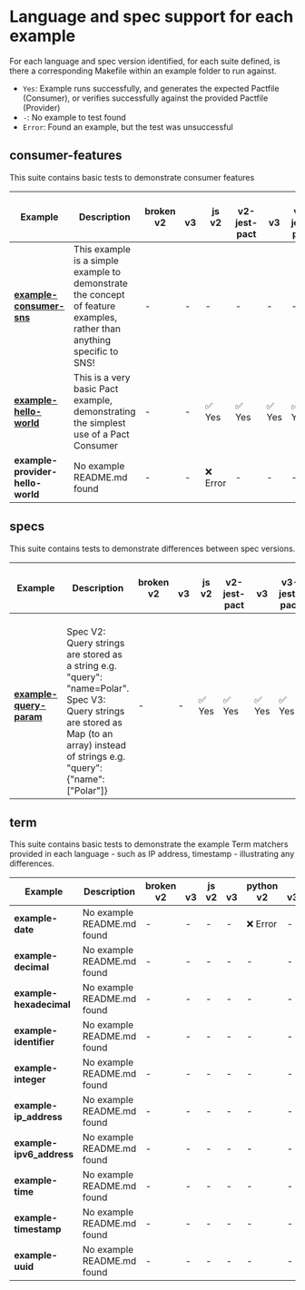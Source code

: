 # Language and spec support for each example

For each language and spec version identified, for each suite defined, is there a corresponding Makefile within an example folder to run against.

- `Yes`: Example runs successfully, and generates the expected Pactfile (Consumer), or verifies successfully against the provided Pactfile (Provider)
- `-`: No example to test found
- `Error`: Found an example, but the test was unsuccessful

## consumer-features

This suite contains basic tests to demonstrate consumer features

| Example                                                                     | Description                                                                                                            | broken<br/>v2   | <br/>v3   | js<br/>v2   | <br/>v2-jest-pact   | <br/>v3   | <br/>v3-jest-pact   | python<br/>v2   | <br/>v3   |
|-----------------------------------------------------------------------------|------------------------------------------------------------------------------------------------------------------------|-----------------|-----------|-------------|---------------------|-----------|---------------------|-----------------|-----------|
| **[example-consumer-sns](examples/consumer-features/example-consumer-sns)** | This example is a simple example to demonstrate the concept of feature examples, rather than anything specific to SNS! | -               | -         | -           | -                   | -         | -                   | ✅ Yes          | ✅ Yes    |
| **[example-hello-world](examples/consumer-features/example-hello-world)**   | This is a very basic Pact example, demonstrating the simplest use of a Pact Consumer                                   | -               | -         | ✅ Yes      | ✅ Yes              | ✅ Yes    | ✅ Yes              | ✅ Yes          | -         |
| **example-provider-hello-world**                                            | No example README.md found                                                                                             | -               | -         | ❌ Error    | -                   | -         | -                   | -               | -         |

## specs

This suite contains tests to demonstrate differences between spec versions.

| Example                                                       | Description                                                                                                                                                                                         | broken<br/>v2   | <br/>v3   | js<br/>v2   | <br/>v2-jest-pact   | <br/>v3   | <br/>v3-jest-pact   | python<br/>v2   | <br/>v3   |
|---------------------------------------------------------------|-----------------------------------------------------------------------------------------------------------------------------------------------------------------------------------------------------|-----------------|-----------|-------------|---------------------|-----------|---------------------|-----------------|-----------|
| **[example-query-param](examples/specs/example-query-param)** | <br/>Spec V2: Query strings are stored as a string e.g. "query": "name=Polar".<br/>Spec V3: Query strings are stored as Map (to an array) instead of strings e.g. "query": {"name": \["Polar"\]}<br/> | -               | -         | ✅ Yes      | ✅ Yes              | ✅ Yes    | ✅ Yes              | ✅ Yes          | ❌ Error  |

## term

This suite contains basic tests to demonstrate the example Term matchers provided in each language - such as IP address, timestamp - illustrating any<br/>differences.

| Example                  | Description                | broken<br/>v2   | <br/>v3   | js<br/>v2   | <br/>v3   | python<br/>v2   | <br/>v3   |
|--------------------------|----------------------------|-----------------|-----------|-------------|-----------|-----------------|-----------|
| **example-date**         | No example README.md found | -               | -         | -           | -         | ❌ Error        | -         |
| **example-decimal**      | No example README.md found | -               | -         | -           | -         | -               | -         |
| **example-hexadecimal**  | No example README.md found | -               | -         | -           | -         | -               | -         |
| **example-identifier**   | No example README.md found | -               | -         | -           | -         | -               | -         |
| **example-integer**      | No example README.md found | -               | -         | -           | -         | -               | -         |
| **example-ip_address**   | No example README.md found | -               | -         | -           | -         | -               | -         |
| **example-ipv6_address** | No example README.md found | -               | -         | -           | -         | -               | -         |
| **example-time**         | No example README.md found | -               | -         | -           | -         | -               | -         |
| **example-timestamp**    | No example README.md found | -               | -         | -           | -         | -               | -         |
| **example-uuid**         | No example README.md found | -               | -         | -           | -         | -               | -         |

